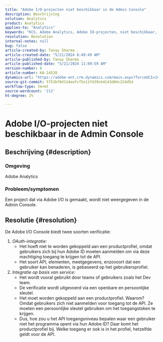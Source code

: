 ```yaml
---
title: "Adobe I/O-projecten niet beschikbaar in de Admin Console"
description: Beschrijving
solution: Analytics
product: Analytics
applies-to: "Analytics"
keywords: "KCS, Adobe Analytics, Adobe IO-projecten, niet beschikbaar, Admin Console, OAuth Integration, Service Based Integration"
resolution: Resolution
internal-notes: null
bug: false
article-created-by: Tanay Sharma .
article-created-date: "5/21/2024 8:49:49 AM"
article-published-by: Tanay Sharma .
article-published-date: "5/21/2024 11:09:59 AM"
version-number: 6
article-number: KA-14528
dynamics-url: "https://adobe-ent.crm.dynamics.com/main.aspx?forceUCI=1&pagetype=entityrecord&etn=knowledgearticle&id=fbce010f-4f17-ef11-9f8a-6045bd006b25"
source-git-commit: 5753bf8d114eefcf5e11f439cb4143d84c224d5d
workflow-type: tm+mt
source-wordcount: '212'
ht-degree: 2%

---
```


# Adobe I/O-projecten niet beschikbaar in de Admin Console

## Beschrijving {#description}


### Omgeving

Adobe Analytics

### Probleem/symptomen

Een project dat via Adobe I/O is gemaakt, wordt niet weergegeven in de Admin Console.


## Resolutie {#resolution}


De Adobe I/O Console biedt twee soorten verificatie:

1. *OAuth-integratie:*
   - Het hoeft niet te worden gekoppeld aan een productprofiel, omdat gebruikers zich bij hun Adobe ID moeten aanmelden om via deze machtiging toegang te krijgen tot de API.
   - Het soort API, elementen, meetgegevens, enzovoort dat een gebruiker kan benaderen, is gebaseerd op het gebruikersprofiel.
2. *Integratie op basis van service:*
   - Het wordt vooral gebruikt door teams of gebruikers zoals het Dev team.
   - De verificatie wordt uitgevoerd via een openbare en persoonlijke sleutel.
   - Het moet worden gekoppeld aan een productprofiel. Waarom? Omdat gebruikers zich niet aanmelden voor toegang tot de API. Ze moeten een persoonlijke sleutel gebruiken om het toegangstoken te krijgen.
   - Dus, hoe zou u het API toegangsniveau bepalen waar een gebruiker niet het programma opent via hun Adobe ID? Daar komt het productprofiel bij. Welke toegang er ook is in het profiel, hetzelfde geldt voor de API.

